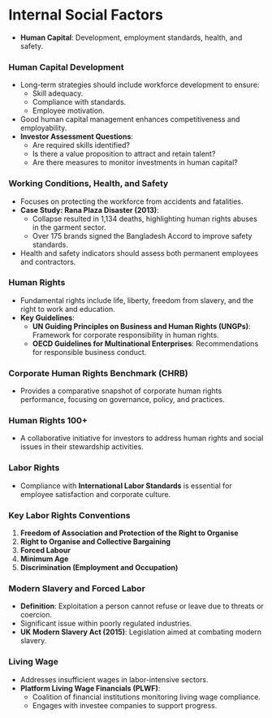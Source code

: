 # Internal Social Factors
- **Human Capital**: Development, employment standards, health, and safety.



### Human Capital Development
- Long-term strategies should include workforce development to ensure:
  - Skill adequacy.
  - Compliance with standards.
  - Employee motivation.
- Good human capital management enhances competitiveness and employability.
- **Investor Assessment Questions**:
  - Are required skills identified?
  - Is there a value proposition to attract and retain talent?
  - Are there measures to monitor investments in human capital?

### Working Conditions, Health, and Safety
- Focuses on protecting the workforce from accidents and fatalities.
- **Case Study: Rana Plaza Disaster (2013)**:
  - Collapse resulted in 1,134 deaths, highlighting human rights abuses in the garment sector.
  - Over 175 brands signed the Bangladesh Accord to improve safety standards.
- Health and safety indicators should assess both permanent employees and contractors.

### Human Rights
- Fundamental rights include life, liberty, freedom from slavery, and the right to work and education.
- **Key Guidelines**:
  - **UN Guiding Principles on Business and Human Rights (UNGPs)**: Framework for corporate responsibility in human rights.
  - **OECD Guidelines for Multinational Enterprises**: Recommendations for responsible business conduct.

### Corporate Human Rights Benchmark (CHRB)
- Provides a comparative snapshot of corporate human rights performance, focusing on governance, policy, and practices.

### Human Rights 100+
- A collaborative initiative for investors to address human rights and social issues in their stewardship activities.

### Labor Rights
- Compliance with **International Labor Standards** is essential for employee satisfaction and corporate culture.

### Key Labor Rights Conventions
1. **Freedom of Association and Protection of the Right to Organise**
2. **Right to Organise and Collective Bargaining**
3. **Forced Labour**
4. **Minimum Age**
5. **Discrimination (Employment and Occupation)**

### Modern Slavery and Forced Labor
- **Definition**: Exploitation a person cannot refuse or leave due to threats or coercion.
- Significant issue within poorly regulated industries.
- **UK Modern Slavery Act (2015)**: Legislation aimed at combating modern slavery.

### Living Wage
- Addresses insufficient wages in labor-intensive sectors.
- **Platform Living Wage Financials (PLWF)**:
  - Coalition of financial institutions monitoring living wage compliance.
  - Engages with investee companies to support progress.

